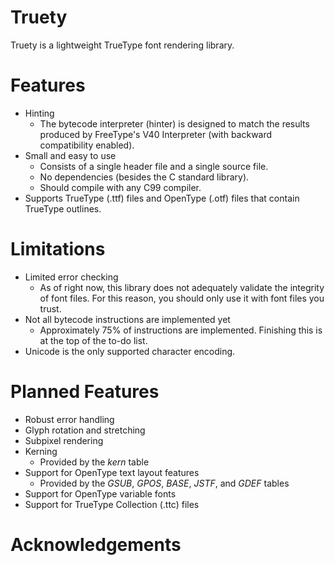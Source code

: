 # Truety
Truety is a lightweight TrueType font rendering library.
# Features
- Hinting
  - The bytecode interpreter (hinter) is designed to match the results produced by FreeType's V40 Interpreter (with backward compatibility enabled).
- Small and easy to use
  - Consists of a single header file and a single source file.
  - No dependencies (besides the C standard library).
  - Should compile with any C99 compiler.
- Supports TrueType (.ttf) files and OpenType (.otf) files that contain TrueType outlines.
# Limitations
- Limited error checking
  - As of right now, this library does not adequately validate the integrity of font files. For this reason, you should only use it with font files you trust.
- Not all bytecode instructions are implemented yet
  - Approximately 75% of instructions are implemented. Finishing this is at the top of the to-do list.
- Unicode is the only supported character encoding.
# Planned Features
- Robust error handling
- Glyph rotation and stretching
- Subpixel rendering
- Kerning
  - Provided by the *kern* table
- Support for OpenType text layout features
  - Provided by the *GSUB*, *GPOS*, *BASE*, *JSTF*, and *GDEF* tables
- Support for OpenType variable fonts
- Support for TrueType Collection (.ttc) files
# Acknowledgements
